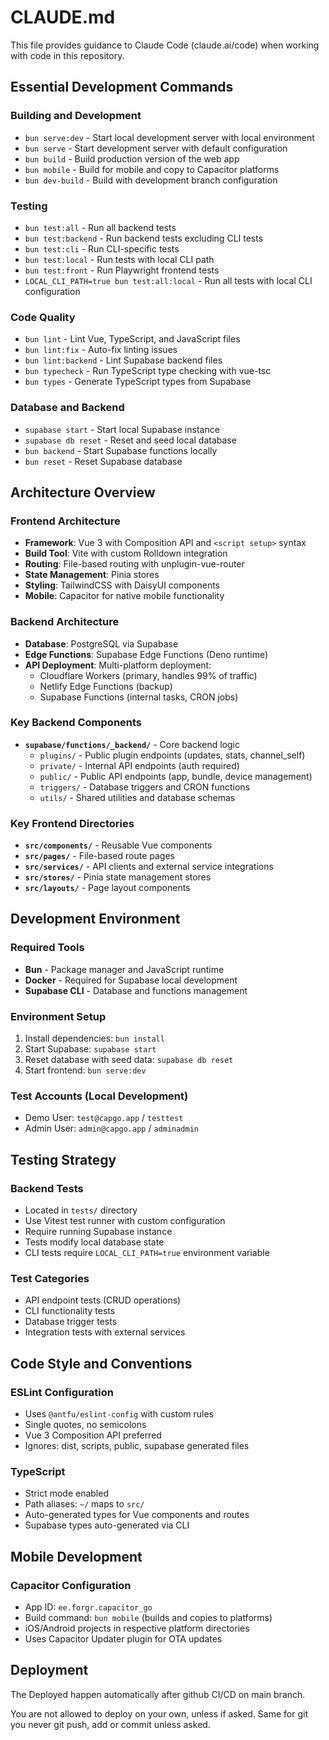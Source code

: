# CLAUDE.md

This file provides guidance to Claude Code (claude.ai/code) when working with
code in this repository.

## Essential Development Commands

### Building and Development

- `bun serve:dev` - Start local development server with local environment
- `bun serve` - Start development server with default configuration
- `bun build` - Build production version of the web app
- `bun mobile` - Build for mobile and copy to Capacitor platforms
- `bun dev-build` - Build with development branch configuration

### Testing

- `bun test:all` - Run all backend tests
- `bun test:backend` - Run backend tests excluding CLI tests
- `bun test:cli` - Run CLI-specific tests
- `bun test:local` - Run tests with local CLI path
- `bun test:front` - Run Playwright frontend tests
- `LOCAL_CLI_PATH=true bun test:all:local` - Run all tests with local CLI
  configuration

### Code Quality

- `bun lint` - Lint Vue, TypeScript, and JavaScript files
- `bun lint:fix` - Auto-fix linting issues
- `bun lint:backend` - Lint Supabase backend files
- `bun typecheck` - Run TypeScript type checking with vue-tsc
- `bun types` - Generate TypeScript types from Supabase

### Database and Backend

- `supabase start` - Start local Supabase instance
- `supabase db reset` - Reset and seed local database
- `bun backend` - Start Supabase functions locally
- `bun reset` - Reset Supabase database

## Architecture Overview

### Frontend Architecture

- **Framework**: Vue 3 with Composition API and `<script setup>` syntax
- **Build Tool**: Vite with custom Rolldown integration
- **Routing**: File-based routing with unplugin-vue-router
- **State Management**: Pinia stores
- **Styling**: TailwindCSS with DaisyUI components
- **Mobile**: Capacitor for native mobile functionality

### Backend Architecture

- **Database**: PostgreSQL via Supabase
- **Edge Functions**: Supabase Edge Functions (Deno runtime)
- **API Deployment**: Multi-platform deployment:
  - Cloudflare Workers (primary, handles 99% of traffic)
  - Netlify Edge Functions (backup)
  - Supabase Functions (internal tasks, CRON jobs)

### Key Backend Components

- **`supabase/functions/_backend/`** - Core backend logic
  - `plugins/` - Public plugin endpoints (updates, stats, channel_self)
  - `private/` - Internal API endpoints (auth required)
  - `public/` - Public API endpoints (app, bundle, device management)
  - `triggers/` - Database triggers and CRON functions
  - `utils/` - Shared utilities and database schemas

### Key Frontend Directories

- **`src/components/`** - Reusable Vue components
- **`src/pages/`** - File-based route pages
- **`src/services/`** - API clients and external service integrations
- **`src/stores/`** - Pinia state management stores
- **`src/layouts/`** - Page layout components

## Development Environment

### Required Tools

- **Bun** - Package manager and JavaScript runtime
- **Docker** - Required for Supabase local development
- **Supabase CLI** - Database and functions management

### Environment Setup

1. Install dependencies: `bun install`
2. Start Supabase: `supabase start`
3. Reset database with seed data: `supabase db reset`
4. Start frontend: `bun serve:dev`

### Test Accounts (Local Development)

- Demo User: `test@capgo.app` / `testtest`
- Admin User: `admin@capgo.app` / `adminadmin`

## Testing Strategy

### Backend Tests

- Located in `tests/` directory
- Use Vitest test runner with custom configuration
- Require running Supabase instance
- Tests modify local database state
- CLI tests require `LOCAL_CLI_PATH=true` environment variable

### Test Categories

- API endpoint tests (CRUD operations)
- CLI functionality tests
- Database trigger tests
- Integration tests with external services

## Code Style and Conventions

### ESLint Configuration

- Uses `@antfu/eslint-config` with custom rules
- Single quotes, no semicolons
- Vue 3 Composition API preferred
- Ignores: dist, scripts, public, supabase generated files

### TypeScript

- Strict mode enabled
- Path aliases: `~/` maps to `src/`
- Auto-generated types for Vue components and routes
- Supabase types auto-generated via CLI

## Mobile Development

### Capacitor Configuration

- App ID: `ee.forgr.capacitor_go`
- Build command: `bun mobile` (builds and copies to platforms)
- iOS/Android projects in respective platform directories
- Uses Capacitor Updater plugin for OTA updates

## Deployment

The Deployed happen automatically after github CI/CD on main branch.

You are not allowed to deploy on your own, unless if asked. Same for git you
never git push, add or commit unless asked.
